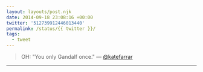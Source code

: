 ```yaml
---
layout: layouts/post.njk
date: 2014-09-18 23:08:16 +00:00
twitter: '512739912446013440'
permalink: /status/{{ twitter }}/
tags: 
  - tweet
---
```


> OH: "You only Gandalf once." — [@katefarrar](https://twitter.com/katefarrar)

---
